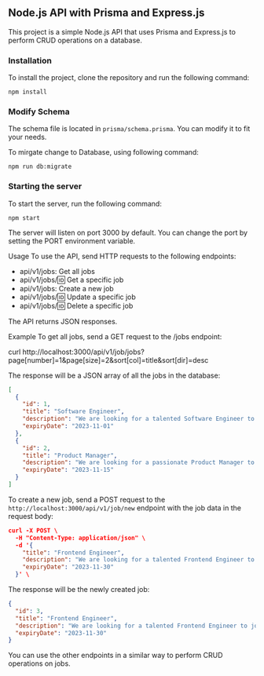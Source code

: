 ## Node.js API with Prisma and Express.js

This project is a simple Node.js API that uses Prisma and Express.js to perform CRUD operations on a database.

### Installation

To install the project, clone the repository and run the following command:

`npm install`

### Modify Schema
The schema file is located in `prisma/schema.prisma`. You can modify it to fit your needs. 

To mirgate change to Database, using following command:

`npm run db:migrate`

### Starting the server

To start the server, run the following command:

`npm start`

The server will listen on port 3000 by default. You can change the port by setting the PORT environment variable.

Usage
To use the API, send HTTP requests to the following endpoints:

- api/v1/jobs: Get all jobs
- api/v1/jobs/:id: Get a specific job
- api/v1/jobs: Create a new job
- api/v1/jobs/:id: Update a specific job
- api/v1/jobs/:id: Delete a specific job

The API returns JSON responses.

Example
To get all jobs, send a GET request to the /jobs endpoint:

curl http://localhost:3000/api/v1/job/jobs?page[number]=1&page[size]=2&sort[col]=title&sort[dir]=desc


The response will be a JSON array of all the jobs in the database:

```json
[
  {
    "id": 1,
    "title": "Software Engineer",
    "description": "We are looking for a talented Software Engineer to join our team.",
    "expiryDate": "2023-11-01"
  },
  {
    "id": 2,
    "title": "Product Manager",
    "description": "We are looking for a passionate Product Manager to join our team.",
    "expiryDate": "2023-11-15"
  }
]
```

To create a new job, send a POST request to the `http://localhost:3000/api/v1/job/new` endpoint with the job data in the request body:

```json 
curl -X POST \
  -H "Content-Type: application/json" \
  -d '{
    "title": "Frontend Engineer",
    "description": "We are looking for a talented Frontend Engineer to join our team.",
    "expiryDate": "2023-11-30"
  }' \
```
The response will be the newly created job:

```JSON 
{
  "id": 3,
  "title": "Frontend Engineer",
  "description": "We are looking for a talented Frontend Engineer to join our team.",
  "expiryDate": "2023-11-30"
}
```

You can use the other endpoints in a similar way to perform CRUD operations on jobs.
